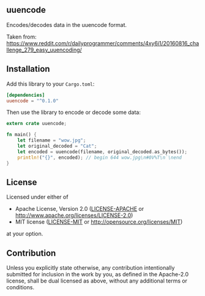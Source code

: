 ## uuencode

Encodes/decodes data in the uuencode format.

Taken from: https://www.reddit.com/r/dailyprogrammer/comments/4xy6i1/20160816_challenge_279_easy_uuencoding/

## Installation

Add this library to your `Cargo.toml`:
```toml
[dependencies]
uuencode = "^0.1.0"
```

Then use the library to encode or decode some data:
```rust
extern crate uuencode;

fn main() {
    let filename = "wow.jpg";
    let original_decoded = "Cat";
    let encoded = uuencode(filename, original_decoded.as_bytes());
    println!("{}", encoded); // begin 644 wow.jpg\n#0V%T\n`\nend
}
```


## License

Licensed under either of

 * Apache License, Version 2.0
   ([LICENSE-APACHE](LICENSE-APACHE) or http://www.apache.org/licenses/LICENSE-2.0)
 * MIT license
   ([LICENSE-MIT](LICENSE-MIT) or http://opensource.org/licenses/MIT)

at your option.

## Contribution

Unless you explicitly state otherwise, any contribution intentionally submitted
for inclusion in the work by you, as defined in the Apache-2.0 license, shall be
dual licensed as above, without any additional terms or conditions.
